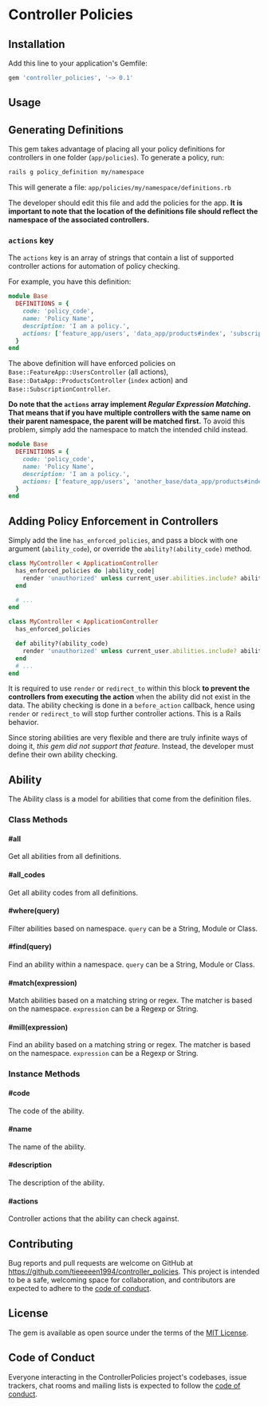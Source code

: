 # Controller Policies

## Installation

Add this line to your application's Gemfile:

```ruby
gem 'controller_policies', '~> 0.1'
```

## Usage

## Generating Definitions

This gem takes advantage of placing all your policy definitions for controllers in one folder (`app/policies`). To generate a policy, run:

```sh
rails g policy_definition my/namespace
```

This will generate a file: `app/policies/my/namespace/definitions.rb`

The developer should edit this file and add the policies for the app. **It is important to note that the location of the definitions file should reflect the namespace of the associated controllers.**

### `actions` key

The `actions` key is an array of strings that contain a list of supported controller actions for automation of policy checking.

For example, you have this definition:

```ruby
module Base
  DEFINITIONS = {
    code: 'policy_code',
    name: 'Policy Name',
    description: 'I am a policy.',
    actions: ['feature_app/users', 'data_app/products#index', 'subscriptions']
  }
end
```

The above definition will have enforced policies on `Base::FeatureApp::UsersController` (all actions), `Base::DataApp::ProductsController` (`index` action) and `Base::SubscriptionController`.

**Do note that the `actions` array implement *Regular Expression Matching*. That means that if you have multiple controllers with the same name on their parent namespace, the parent will be matched first.** To avoid this problem, simply add the namespace to match the intended child instead.

```ruby
module Base
  DEFINITIONS = {
    code: 'policy_code',
    name: 'Policy Name',
    description: 'I am a policy.',
    actions: ['feature_app/users', 'another_base/data_app/products#index', 'base/subscriptions']
  }
end
```

## Adding Policy Enforcement in Controllers

Simply add the line `has_enforced_policies`, and pass a block with one argument (`ability_code`), or override the `ability?(ability_code)` method.

```ruby
class MyController < ApplicationController
  has_enforced_policies do |ability_code|
    render 'unauthorized' unless current_user.abilities.include? ability_code
  end

  # ...
end
```

```ruby
class MyController < ApplicationController
  has_enforced_policies

  def ability?(ability_code)
    render 'unauthorized' unless current_user.abilities.include? ability_code
  end
  # ...
end
```

It is required to use `render` or `redirect_to` within this block **to prevent the controllers from executing the action** when the ability did not exist in the data. The ability checking is done in a `before_action` callback, hence using `render` or `redirect_to` will stop further controller actions. This is a Rails behavior.

Since storing abilities are very flexible and there are truly infinite ways of doing it, *this gem did not support that feature.* Instead, the developer must define their own ability checking.

## Ability

The Ability class is a model for abilities that come from the definition files.

### Class Methods

#### #all

Get all abilities from all definitions.

#### #all_codes

Get all ability codes from all definitions.

#### #where(query)

Filter abilities based on namespace. `query` can be a String, Module or Class.

#### #find(query)

Find an ability within a namespace. `query` can be a String, Module or Class.

#### #match(expression)

Match abilities based on a matching string or regex. The matcher is based on the namespace. `expression` can be a Regexp or String.

#### #mill(expression)

Find an ability based on a matching string or regex. The matcher is based on the namespace. `expression` can be a Regexp or String.

### Instance Methods

#### #code

The code of the ability.

#### #name

The name of the ability.

#### #description

The description of the ability.

#### #actions

Controller actions that the ability can check against.

## Contributing

Bug reports and pull requests are welcome on GitHub at https://github.com/tieeeeen1994/controller_policies. This project is intended to be a safe, welcoming space for collaboration, and contributors are expected to adhere to the [code of conduct](https://github.com/tieeeeen1994/controller_policies/blob/master/CODE_OF_CONDUCT.md).

## License

The gem is available as open source under the terms of the [MIT License](https://opensource.org/licenses/MIT).

## Code of Conduct

Everyone interacting in the ControllerPolicies project's codebases, issue trackers, chat rooms and mailing lists is expected to follow the [code of conduct](https://github.com/tieeeeen1994/controller_policies/blob/master/CODE_OF_CONDUCT.md).
